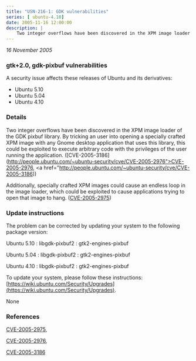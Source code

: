 ```yaml
---
title: "USN-216-1: GDK vulnerabilities"
series: [ ubuntu-4.10]
date: 2005-11-16 12:00:00
description: |
    Two integer overflows have been discovered in the XPM image loader of the GDK pixbuf library. By tricking an user into opening a specially crafted XPM image with any Gnome desktop application that uses this library, this could be exploited to execute arbitrary code with the privileges of the user running the application. ([CVE-2005-3186](http://people.ubuntu.com/~ubuntu-security/cve/CVE-2005-2976">CVE-2005-2976</a>, <a href="http://people.ubuntu.com/~ubuntu-security/cve/CVE-2005-3186))
--- 
```

 
 

*16 November 2005*

### gtk+2.0, gdk-pixbuf vulnerabilities

A security issue affects these releases of Ubuntu and its derivatives:

* Ubuntu 5.10
* Ubuntu 5.04
* Ubuntu 4.10

### Details

Two integer overflows have been discovered in the XPM image loader of the GDK pixbuf library. By tricking an user into opening a specially crafted XPM image with any Gnome desktop application that uses this library, this could be exploited to execute arbitrary code with the privileges of the user running the application. ([CVE-2005-3186](http://people.ubuntu.com/~ubuntu-security/cve/CVE-2005-2976">CVE-2005-2976</a>, <a href="http://people.ubuntu.com/~ubuntu-security/cve/CVE-2005-3186))

Additionally, specially crafted XPM images could cause an endless loop in the image loader, which could be exploited to cause applications trying to open that image to hang. ([CVE-2005-2975](http://people.ubuntu.com/~ubuntu-security/cve/CVE-2005-2975))

### Update instructions

The problem can be corrected by updating your system to the following package version:

Ubuntu 5.10
 : libgdk-pixbuf2 
 : gtk2-engines-pixbuf 

Ubuntu 5.04
 : libgdk-pixbuf2 
 : gtk2-engines-pixbuf 

Ubuntu 4.10
 : libgdk-pixbuf2 
 : gtk2-engines-pixbuf 

To update your system, please follow these instructions: [https://wiki.ubuntu.com/Security/Upgrades](https://wiki.ubuntu.com/Security/Upgrades).

None

### References

 
 [CVE-2005-2975](http://people.ubuntu.com/~ubuntu-security/cve/CVE-2005-2975), 

 [CVE-2005-2976](http://people.ubuntu.com/~ubuntu-security/cve/CVE-2005-2976), 

 [CVE-2005-3186](http://people.ubuntu.com/~ubuntu-security/cve/CVE-2005-3186)
 

